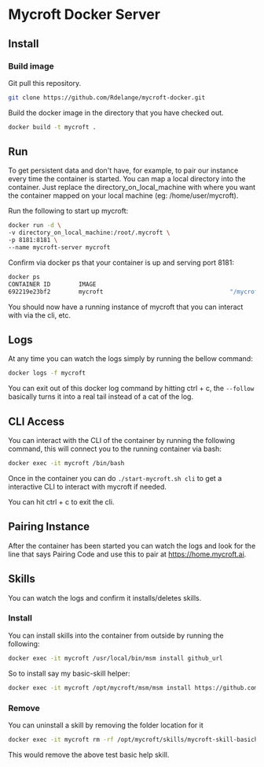 # Mycroft Docker Server

## Install
### Build image
Git pull this repository.

```bash
git clone https://github.com/Rdelange/mycroft-docker.git
```

Build the docker image in the directory that you have checked out.

```bash
docker build -t mycroft .
```

## Run
To get persistent data and don't have, for example, to pair our instance every time the container is started. You can map a local directory into the container. Just replace the directory_on_local_machine with where you want the container mapped on your local machine (eg: /home/user/mycroft).

Run the following to start up mycroft:

```bash
docker run -d \
-v directory_on_local_machine:/root/.mycroft \
-p 8181:8181 \
--name mycroft-server mycroft
```

Confirm via docker ps that your container is up and serving port 8181:

```bash
docker ps
CONTAINER ID        IMAGE                                                COMMAND                  CREATED             STATUS              PORTS                                            NAMES
692219e23bf2        mycroft                                    "/mycroft/ai/mycro..."         3 seconds ago         Up 1 second           0.0.0.0:8181->8181/tcp                          mycroft
```

You should now have a running instance of mycroft that you can interact with via the cli, etc.

## Logs
At any time you can watch the logs simply by running the bellow command:

```bash
docker logs -f mycroft
```

You can exit out of this docker log command by hitting ctrl + c, the `--follow` basically turns it into a real tail instead of a cat of the log.

## CLI Access
You can interact with the CLI of the container by running the following command, this will connect you to the running container via bash:

```bash
docker exec -it mycroft /bin/bash
```

Once in the container you can do `./start-mycroft.sh cli` to get a interactive CLI to interact with mycroft if needed.

You can hit ctrl + c to exit the cli.

## Pairing Instance
After the container has been started you can watch the logs and look for the line that says Pairing Code and use this to pair at https://home.mycroft.ai.

## Skills
You can watch the logs and confirm it installs/deletes skills.

### Install
You can install skills into the container from outside by running the following:

```bash
docker exec -it mycroft /usr/local/bin/msm install github_url
```

So to install say my basic-skill helper:

```bash
docker exec -it mycroft /opt/mycroft/msm/msm install https://github.com/btotharye/mycroft-skill-basichelp
```

### Remove
You can uninstall a skill by removing the folder location for it

```bash
docker exec -it mycroft rm -rf /opt/mycroft/skills/mycroft-skill-basichelp
```

This would remove the above test basic help skill.
